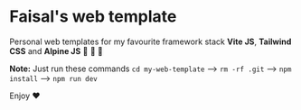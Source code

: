 # Faisal's web template

Personal web templates for my favourite framework stack **Vite JS**, **Tailwind CSS** and **Alpine JS** 💜 💜 💜


**Note:** Just run these commands ```cd my-web-template``` --> ```rm -rf .git``` --> ```npm install``` --> ```npm run dev```


Enjoy ❤️
